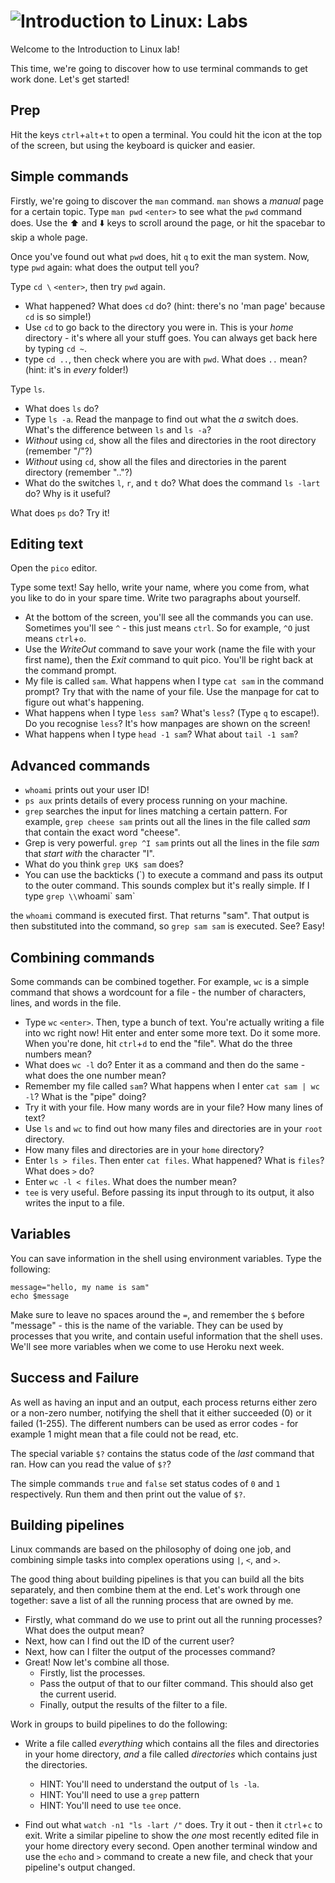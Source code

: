 # ![Introduction to Linux: Labs](../blob/master/assets/img/logo-128.png?raw=true)

Welcome to the Introduction to Linux lab!

This time, we're going to discover how to use terminal commands to get work done. Let's get started!

## Prep
Hit the keys `ctrl`+`alt`+`t` to open a terminal. You could hit the icon at the top of the screen, but using the keyboard is quicker and easier.

## Simple commands
Firstly, we're going to discover the `man` command. `man` shows a _manual_ page for a certain topic. Type `man pwd` `<enter>` to see what the `pwd` command does. Use the ⬆️  and ⬇️  keys to scroll around the page, or hit the spacebar to skip a whole page.

Once you've found out what `pwd` does, hit `q` to exit the man system. Now, type `pwd` again: what does the output tell you?

Type `cd \` `<enter>`, then try `pwd` again.
* What happened? What does `cd` do? (hint: there's no 'man page' because `cd` is so simple!)
* Use `cd` to go back to the directory you were in. This is your _home_ directory - it's where all your stuff goes. You can always get back here by typing `cd ~`.
* type `cd ..`, then check where you are with `pwd`. What does `..` mean? (hint: it's in *every* folder!)

Type `ls`.
* What does `ls` do?
* Type `ls -a`. Read the manpage to find out what the _a_ switch does. What's the difference between `ls` and `ls -a`?
* _Without_ using `cd`, show all the files and directories in the root directory (remember "/"?)
* _Without_ using `cd`, show all the files and directories in the parent directory (remember ".."?)
* What do the switches `l`, `r`, and `t` do? What does the command `ls -lart` do? Why is it useful?

What does `ps` do? Try it!

## Editing text
Open the `pico` editor.

Type some text! Say hello, write your name, where you come from, what you like to do in your spare time. Write two paragraphs about yourself.
* At the bottom of the screen, you'll see all the commands you can use. Sometimes you'll see `^` - this just means `ctrl`. So for example, `^O` just means `ctrl`+`o`.
* Use the _WriteOut_ command to save your work (name the file with your first name), then the _Exit_ command to quit pico. You'll be right back at the command prompt.
* My file is called `sam`. What happens when I type `cat sam` in the command prompt? Try that with the name of your file. Use the manpage for cat to figure out what's happening.
* What happens when I type `less sam`? What's `less`? (Type `q` to escape!). Do you recognise `less`? It's how manpages are shown on the screen!
* What happens when I type `head -1 sam`? What about `tail -1 sam`?

## Advanced commands
* `whoami` prints out your user ID!
* `ps aux` prints details of every process running on your machine.
* `grep` searches the input for lines matching a certain pattern. For example, `grep cheese sam` prints out all the lines in the file called _sam_ that contain the exact word "cheese".
* Grep is very powerful. `grep ^I sam` prints out all the lines in the file _sam_ that _start with_ the character "I".
* What do you think `grep UK$ sam` does?
* You can use the backticks (\`) to execute a command and pass its output to the outer command. This sounds complex but it's really simple. If I type `grep \\`whoami\` sam`

the `whoami` command is executed first. That returns "sam". That output is then substituted into the command, so `grep sam sam` is executed. See? Easy!

## Combining commands
Some commands can be combined together. For example, `wc` is a simple command that shows a wordcount for a file - the number of characters, lines, and words in the file.
* Type `wc` `<enter>`. Then, type a bunch of text. You're actually writing a file into wc right now! Hit enter and enter some more text. Do it some more. When you're done, hit `ctrl`+`d` to end the "file". What do the three numbers mean?
* What does `wc -l` do? Enter it as a command and then do the same - what does the one number mean?
* Remember my file called `sam`? What happens when I enter `cat sam | wc -l`? What is the "pipe" doing?
* Try it with your file. How many words are in your file? How many lines of text?
* Use `ls` and `wc` to find out how many files and directories are in your `root` directory.
* How many files and directories are in your `home` directory?
* Enter `ls > files`. Then enter `cat files`. What happened? What is `files`? What does `>` do?
* Enter `wc -l < files`. What does the number mean?
* `tee` is very useful. Before passing its input through to its output, it also writes the input to a file. 

## Variables
You can save information in the shell using environment variables. Type the following:

    message="hello, my name is sam"
    echo $message

Make sure to leave no spaces around the `=`, and remember the `$` before "message" - this is the name of the variable. They can be used by processes that you write, and contain useful information that the shell uses. We'll see more variables when we come to use Heroku next week.

## Success and Failure
As well as having an input and an output, each process returns either zero or a non-zero number, notifying the shell that it either succeeded (0) or it failed (1-255). The different numbers can be used as error codes - for example 1 might mean that a file could not be read, etc.

The special variable `$?` contains the status code of the _last_ command that ran. How can you read the value of `$?`?

The simple commands `true` and `false` set status codes of `0` and `1` respectively. Run them and then print out the value of `$?`.



## Building pipelines
Linux commands are based on the philosophy of doing one job, and combining simple tasks into complex operations using `|`, `<`, and `>`.

The good thing about building pipelines is that you can build all the bits separately, and then combine them at the end. Let's work through one together: save a list of all the running process that are owned by me.
* Firstly, what command do we use to print out all the running processes? What does the output mean?
* Next, how can I find out the ID of the current user?
* Next, how can I filter the output of the processes command?
* Great! Now let's combine all those.
  * Firstly, list the processes.
  * Pass the output of that to our filter command. This should also get the current userid.
  * Finally, output the results of the filter to a file. 

Work in groups to build pipelines to do the following:
* Write a file called _everything_ which contains all the files and directories in your home directory, *and* a file called _directories_ which contains just the directories.
  * HINT: You'll need to understand the output of `ls -la`.
  * HINT: You'll need to use a `grep` pattern
  * HINT: You'll need to use `tee` once.

* Find out what `watch -n1 "ls -lart /"` does. Try it out - then it `ctrl`+`c` to exit. Write a similar pipeline to show the _one_ most recently edited file in your home directory every second. Open another terminal window and use the `echo` and `>` command to create a new file, and check that your pipeline's output changed.

